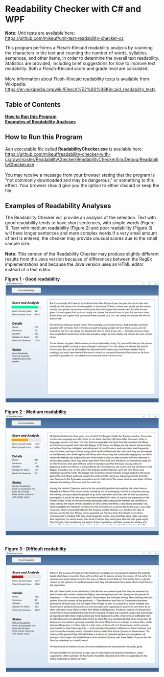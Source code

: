 # Readability Checker with C# and WPF
**Note:** Unit tests are available here:<br />
https://github.com/mikeuf/unit-test-readability-checker-cs

This program performs a Flesch-Kincaid readability analysis by scanning the characters in the text and counting the number of words, syllables, sentences, and other items, in order to determine the overall text readability. Statistics are provided, including brief suggestions for how to improve text readability. Both a Flesch-Kincaid score and grade level are calculated.<br /><br />
More information about Flesh-Kincaid readability tests is available from Wikipedia:
https://en.wikipedia.org/wiki/Flesch%E2%80%93Kincaid_readability_tests
## Table of Contents
**[How to Run this Program](#how-to-run-this-program)**  
**[Examples of Readability Analyses](#examples-of-readability-analyses)**<br /> 

## How to Run this Program
Aan executable file called **ReadabilityChecker.exe** is available here:<br />
https://github.com/mikeuf/readability-checker-with-cs/raw/master/ReadabilityChecker/ReadabilityChecker/bin/Debug/ReadabilityChecker.exe<br /><br />
You may receive a message from your browser stating that the program is "not commonly downloaded and may be dangerous," or something to this effect. Your browser should give you the option to either discard or keep the file.

## Examples of Readability Analyses
The Readability Checker will provide an analysis of the selection. Text with good readability tends to have short sentences, with simple words (Figure 1). Text with medium readability (Figure 2) and poor readability (Figure 3) will have longer sentences and more complex words.If a very small amount of text is entered, the checker may provide unusual scores due to the small sample size.<br /><br />
**Note:** This version of the Readability Checker may produce slightly different results from the Java version because of differences between the RegEx implementations and because the Java version uses an HTML editor instead of a text editor.


**Figure 1 - Good readability**
![Good readability](https://github.com/mikeuf/readability-checker-with-cs/blob/master/screenshots/good-readability.jpg "Good readability")
<br />
<br />
**Figure 2 - Medium readability**
![Medium readability](https://github.com/mikeuf/readability-checker-with-cs/blob/master/screenshots/medium-readability.jpg "Medium readability")
<br />
<br />

**Figure 3 - Difficult readability**
![Difficult readability](https://github.com/mikeuf/readability-checker-with-cs/blob/master/screenshots/difficult-readability.jpg "Difficult readability")
<br />
<br />
